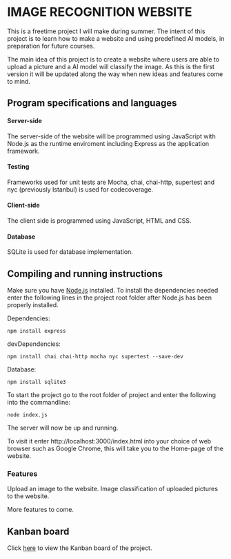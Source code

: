# IMAGE RECOGNITION WEBSITE

This is a freetime project I will make during summer. The intent of this project is to learn how to make a website and using predefined AI models, in preparation for future courses.

The main idea of this project is to create a website where users are able to
upload a picture and a AI model will classify the image. As this is the first version it will be updated along the way when new ideas and features come to mind.

## Program specifications and languages

#### Server-side
The server-side of the website will be programmed using JavaScript with Node.js as the runtime enviroment including Express as the application framework.

#### Testing
Frameworks used for unit tests are Mocha, chai, chai-http, supertest and nyc (previously Istanbul) is used for codecoverage.

#### Client-side
The client side is programmed using JavaScript, HTML and CSS.

#### Database
SQLite is used for database implementation.

## Compiling and running instructions
Make sure you have [Node.js](https://nodejs.org/) installed. To install the dependencies needed enter the following lines in the project root folder after Node.js has been properly installed.

Dependencies:
``` 
npm install express
``` 
devDependencies:
``` 
npm install chai chai-http mocha nyc supertest --save-dev
``` 
Database:
``` 
npm install sqlite3
``` 

To start the project go to the root folder of project and enter the following into the commandline:
``` 
node index.js
``` 
The server will now be up and running.

To visit it enter http://localhost:3000/index.html into your choice of web browser such as Google Chrome, this will take you to the Home-page of the website.


### Features
Upload an image to the website.
Image classification of uploaded pictures to the website.

More features to come.

## Kanban board
Click [here](https://github.com/users/simondereuver/projects/3) to view the Kanban board of the project.